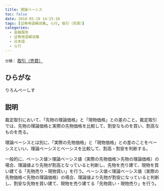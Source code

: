 ```yaml
---
title: 理論ベーシス
toc: false
date: 2018-05-18 14:25:18
tags: [证券用语解说集, ら行, 取引（売買）]
categories:
  - 金融服务
  - 证券用语解说集
  - 日本語
  - ら行
---
```


`分類：` [取引（売買）](/tags/取引（売買）/)

## ひらがな

りろんべーしす

## 説明

裁定取引において、「先物の理論価格」と「現物価格」との差のこと。裁定取引では、先物の理論価格と実際の先物価格を比較して、割安なものを買い、割高なものを売る。

理論ベーシスとは別に、「実際の先物価格」と「現物価格」との差のことをベーシスといい、理論ベーシスとベーシスを比較して、割高・割安を判断する。

一般的に、ベーシス値＞理論ベーシス値（実際の先物価格＞先物の理論価格）の場合、理論値より先物が割高となっていると判断し、先物を売り建て、現物を買い建てる「先物売り・現物買い」を行う。ベーシス値＜理論ベーシス値（実際の先物価格＜先物の理論価格）の場合、理論値より先物が割安になっていると判断し、割安な先物を買い建て、現物を売り建てる「先物買い・現物売り」を行う。
